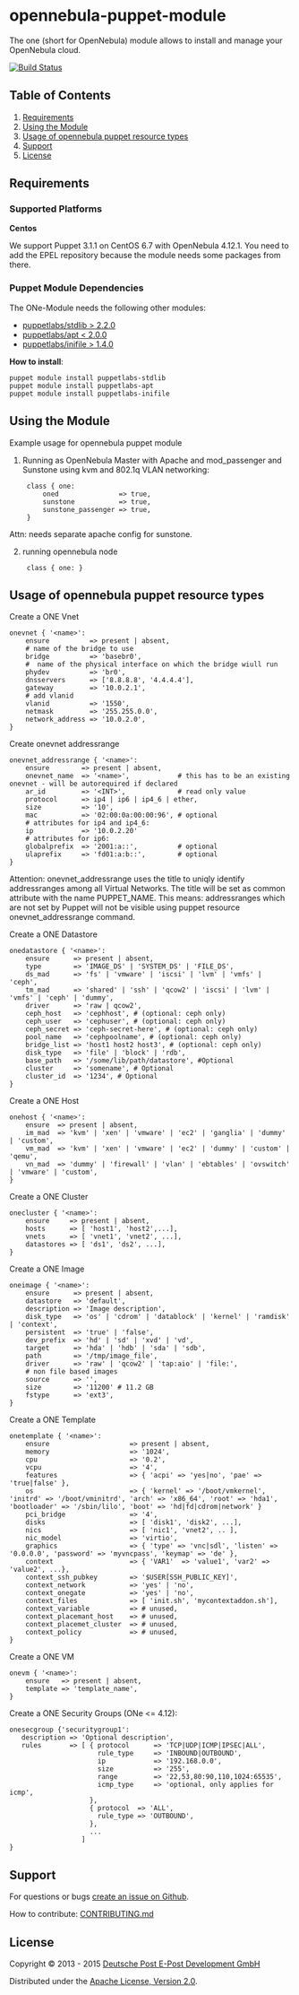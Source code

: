 # opennebula-puppet-module

The one (short for OpenNebula) module allows to install and manage your OpenNebula cloud.

[![Build Status](https://travis-ci.org/epost-dev/opennebula-puppet-module.png)](https://travis-ci.org/epost-dev/opennebula-puppet-module)

## Table of Contents
[Requirements]: #requirements
[Using the Module]: #using-the-module
[Usage of opennebula puppet resource types]: #usage-of-opennebula-puppet-resource-types
[Support]: #support
[License]: #license

1. [Requirements][Requirements]
2. [Using the Module][Using the Module]
3. [Usage of opennebula puppet resource types][Usage of opennebula puppet resource types]
4. [Support][Support]
5. [License][License]

## Requirements

### Supported Platforms

**Centos**

We support Puppet 3.1.1 on CentOS 6.7 with OpenNebula 4.12.1. 
You need to add the EPEL repository because the module needs some packages from there.

### Puppet Module Dependencies
The ONe-Module needs the following other modules:

- [puppetlabs/stdlib  > 2.2.0](https://github.com/puppetlabs/puppetlabs-stdlib)
- [puppetlabs/apt     < 2.0.0](https://github.com/puppetlabs/puppetlabs-apt)
- [puppetlabs/inifile > 1.4.0](https://github.com/puppetlabs/puppetlabs-inifile)

**How to install**:

    puppet module install puppetlabs-stdlib
    puppet module install puppetlabs-apt
    puppet module install puppetlabs-inifile

## Using the Module

Example usage for opennebula puppet module

1. Running as OpenNebula Master with Apache and mod_passenger and Sunstone using kvm and 802.1q VLAN networking:

        class { one:
            oned               => true,
            sunstone           => true,
            sunstone_passenger => true,
        }

Attn: needs separate apache config for sunstone.

2. running opennebula node

        class { one: }


## Usage of opennebula puppet resource types

Create a ONE Vnet

    onevnet { '<name>':
        ensure          => present | absent,
        # name of the bridge to use
        bridge          => 'basebr0',
        #  name of the physical interface on which the bridge wiull run
        phydev          => 'br0',
        dnsservers      => ['8.8.8.8', '4.4.4.4'],
        gateway         => '10.0.2.1',
        # add vlanid 
        vlanid          => '1550',
        netmask         => '255.255.0.0',
        network_address => '10.0.2.0',
    }


Create onevnet addressrange

    onevnet_addressrange { '<name>':
        ensure        => present | absent,
        onevnet_name  => '<name>',            # this has to be an existing onevnet - will be autorequired if declared
        ar_id         => '<INT>',             # read only value
        protocol      => ip4 | ip6 | ip4_6 | ether,
        size          => '10',
        mac           => '02:00:0a:00:00:96', # optional
        # attributes for ip4 and ip4_6:
        ip            => '10.0.2.20'
        # attributes for ip6:
        globalprefix  => '2001:a::',          # optional
        ulaprefix     => 'fd01:a:b::',        # optional
    }

Attention: onevnet_addressrange uses the title to uniqly identify addressranges among all Virtual Networks.
The title will be set as common attribute with the name PUPPET_NAME.
This means: addressranges which are not set by Puppet will not be visible using puppet resource onevnet_addressrange command.


Create a ONE Datastore

    onedatastore { '<name>':
        ensure      => present | absent,
        type        => 'IMAGE_DS' | 'SYSTEM_DS' | 'FILE_DS',
        ds_mad      => 'fs' | 'vmware' | 'iscsi' | 'lvm' | 'vmfs' | 'ceph',
        tm_mad      => 'shared' | 'ssh' | 'qcow2' | 'iscsi' | 'lvm' | 'vmfs' | 'ceph' | 'dummy',
        driver      => 'raw | qcow2',
        ceph_host   => 'cephhost', # (optional: ceph only)
        ceph_user   => 'cephuser', # (optional: ceph only)
        ceph_secret => 'ceph-secret-here', # (optional: ceph only)
        pool_name   => 'cephpoolname', # (optional: ceph only)
        bridge_list => 'host1 host2 host3', # (optional: ceph only)
        disk_type   => 'file' | 'block' | 'rdb',
        base_path   => '/some/lib/path/datastore', #Optional
        cluster     => 'somename', # Optional
        cluster_id  => '1234', # Optional
    }


Create a ONE Host

    onehost { '<name>':
        ensure  => present | absent,
        im_mad  => 'kvm' | 'xen' | 'vmware' | 'ec2' | 'ganglia' | 'dummy' | 'custom',
        vm_mad  => 'kvm' | 'xen' | 'vmware' | 'ec2' | 'dummy' | 'custom' | 'qemu',
        vn_mad  => 'dummy' | 'firewall' | 'vlan' | 'ebtables' | 'ovswitch' | 'vmware' | 'custom',
    }


Create a ONE Cluster

    onecluster { '<name>':
        ensure     => present | absent,
        hosts      => [ 'host1', 'host2',...],
        vnets      => [ 'vnet1', 'vnet2', ...],
        datastores => [ 'ds1', 'ds2', ...],
    }


Create a ONE Image

    oneimage { '<name>':
        ensure      => present | absent,
        datastore   => 'default',
        description => 'Image description',
        disk_type   => 'os' | 'cdrom' | 'datablock' | 'kernel' | 'ramdisk' | 'context',
        persistent  => 'true' | 'false',
        dev_prefix  => 'hd' | 'sd' | 'xvd' | 'vd',
        target      => 'hda' | 'hdb' | 'sda' | 'sdb',
        path        => '/tmp/image_file',
        driver      => 'raw' | 'qcow2' | 'tap:aio' | 'file:',
        # non file based images
        source      => '',
        size        => '11200' # 11.2 GB
        fstype      => 'ext3',
    }


Create a ONE Template

    onetemplate { '<name>':
        ensure                    => present | absent,
        memory                    => '1024',
        cpu                       => '0.2',
        vcpu                      => '4',
        features                  => { 'acpi' => 'yes|no', 'pae' => 'true|false' },
        os                        => { 'kernel' => '/boot/vmkernel', 'initrd' => '/boot/vminitrd', 'arch' => 'x86_64', 'root' => 'hda1', 'bootloader' => '/sbin/lilo', 'boot' => 'hd|fd|cdrom|network' }
        pci_bridge                => '4',
        disks                     => [ 'disk1', 'disk2', ...],
        nics                      => [ 'nic1', 'vnet2', .. ],
        nic_model                 => 'virtio',
        graphics                  => { 'type' => 'vnc|sdl', 'listen' => '0.0.0.0', 'password' => 'myvncpass', 'keymap' => 'de' },
        context                   => { 'VAR1'  => 'value1', 'var2' => 'value2', ...},
        context_ssh_pubkey        => '$USER[SSH_PUBLIC_KEY]',
        context_network           => 'yes' | 'no',
        context_onegate           => 'yes' | 'no',
        context_files             => [ 'init.sh', 'mycontextaddon.sh'],
        context_variable          => # unused,
        context_placemant_host    => # unused,
        context_placemet_cluster  => # unused,
        context_policy            => # unused,
    }


Create a ONE VM

    onevm { '<name>':
        ensure   => present | absent,
        template => 'template_name',
    }


Create a ONE Security Groups (ONe <= 4.12):

    onesecgroup {'securitygroup1':
       description => 'Optional description',
       rules       => [ { protocol      => 'TCP|UDP|ICMP|IPSEC|ALL',
                          rule_type     => 'INBOUND|OUTBOUND',
                          ip            => '192.168.0.0',
                          size          => '255',
                          range         => '22,53,80:90,110,1024:65535',
                          icmp_type     => 'optional, only applies for icmp',
                        },
                        { protocol  => 'ALL',
                          rule_type => 'OUTBOUND',
                        },
                        ...
                      ]
    }



## Support

For questions or bugs [create an issue on Github](https://github.com/epost-dev/opennebula-puppet-module/issues/new).

How to contribute: [CONTRIBUTING.md](./CONTRIBUTING.md)

## License

Copyright © 2013 - 2015 [Deutsche Post E-Post Development GmbH](http://epost.de)

Distributed under the [Apache License, Version 2.0](http://www.apache.org/licenses/LICENSE-2.0).
